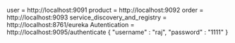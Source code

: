 user = http://localhost:9091
product = http://localhost:9092
order = http://localhost:9093
service_discovery_and_registry = http://localhost:8761/eureka
Autentication = http://localhost:9095/authenticate
{
    "username" : "raj",
    "password" : "1111"
}
